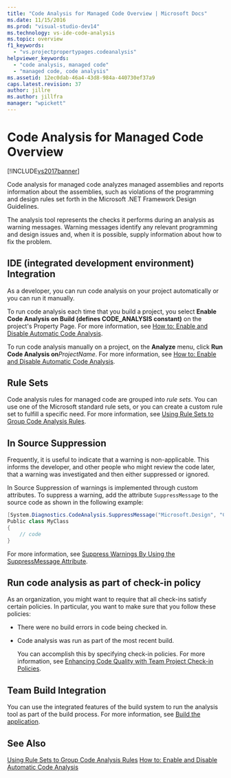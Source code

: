 ```yaml
---
title: "Code Analysis for Managed Code Overview | Microsoft Docs"
ms.date: 11/15/2016
ms.prod: "visual-studio-dev14"
ms.technology: vs-ide-code-analysis
ms.topic: overview
f1_keywords:
  - "vs.projectpropertypages.codeanalysis"
helpviewer_keywords:
  - "code analysis, managed code"
  - "managed code, code analysis"
ms.assetid: 12ec0dab-46a4-43d8-984a-440730ef37a9
caps.latest.revision: 37
author: jillre
ms.author: jillfra
manager: "wpickett"
---
```

# Code Analysis for Managed Code Overview
[!INCLUDE[vs2017banner](../includes/vs2017banner.md)]

Code analysis for managed code analyzes managed assemblies and reports information about the assemblies, such as violations of the programming and design rules set forth in the Microsoft .NET Framework Design Guidelines.

 The analysis tool represents the checks it performs during an analysis as warning messages. Warning messages identify any relevant programming and design issues and, when it is possible, supply information about how to fix the problem.

## IDE (integrated development environment) Integration
 As a developer, you can run code analysis on your project automatically or you can run it manually.

 To run code analysis each time that you build a project, you select **Enable Code Analysis on Build (defines CODE_ANALYSIS constant)** on the project's Property Page. For more information, see [How to: Enable and Disable Automatic Code Analysis](../code-quality/how-to-enable-and-disable-automatic-code-analysis-for-managed-code.md).

 To run code analysis manually on a project, on the **Analyze** menu, click **Run Code Analysis on**_ProjectName_. For more information, see [How to: Enable and Disable Automatic Code Analysis](../code-quality/how-to-enable-and-disable-automatic-code-analysis-for-managed-code.md).

## Rule Sets
 Code analysis rules for managed code are grouped into *rule sets*. You can use one of the Microsoft standard rule sets, or you can create a custom rule set to fulfill a specific need. For more information, see [Using Rule Sets to Group Code Analysis Rules](../code-quality/using-rule-sets-to-group-code-analysis-rules.md).

## In Source Suppression
 Frequently, it is useful to indicate that a warning is non-applicable. This informs the developer, and other people who might review the code later, that a warning was investigated and then either suppressed or ignored.

 In Source Suppression of warnings is implemented through custom attributes. To suppress a warning, add the attribute `SuppressMessage` to the source code as shown in the following example:

 ```csharp
 [System.Diagnostics.CodeAnalysis.SuppressMessage("Microsoft.Design", "CA1039:ListsAreStrongTyped")]
 Public class MyClass
 {
     // code
 }
 ```

 For more information, see [Suppress Warnings By Using the SuppressMessage Attribute](../code-quality/suppress-warnings-by-using-the-suppressmessage-attribute.md).

## Run code analysis as part of check-in policy
 As an organization, you might want to require that all check-ins satisfy certain policies. In particular, you want to make sure that you follow these policies:

- There were no build errors in code being checked in.

- Code analysis was run as part of the most recent build.

  You can accomplish this by specifying check-in policies. For more information, see [Enhancing Code Quality with Team Project Check-in Policies](../code-quality/enhancing-code-quality-with-team-project-check-in-policies.md).

## Team Build Integration
 You can use the integrated features of the build system to run the analysis tool as part of the build process. For more information, see [Build the application](/azure/devops/pipelines/index).

## See Also
 [Using Rule Sets to Group Code Analysis Rules](../code-quality/using-rule-sets-to-group-code-analysis-rules.md)
 [How to: Enable and Disable Automatic Code Analysis](../code-quality/how-to-enable-and-disable-automatic-code-analysis-for-managed-code.md)
